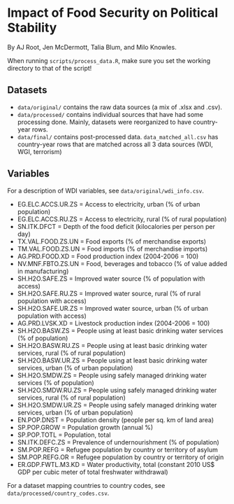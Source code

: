 # Impact of Food Security on Political Stability
By AJ Root, Jen McDermott, Talia Blum, and Milo Knowles.

When running ```scripts/process_data.R```, make sure you set the working directory to that of the script!

## Datasets
- ```data/original/``` contains the raw data sources (a mix of .xlsx and .csv).
- ```data/processed/``` contains individual sources that have had some processing done. Mainly, datasets were reorganized to have country-year rows.
- ```data/final/``` contains post-processed data. ```data_matched_all.csv``` has country-year rows that are matched across all 3 data sources (WDI, WGI, terrorism)

## Variables

For a description of WDI variables, see ```data/original/wdi_info.csv```.

- EG.ELC.ACCS.UR.ZS	= Access to electricity, urban (% of urban population)
- EG.ELC.ACCS.RU.ZS	= Access to electricity, rural (% of rural population)
- SN.ITK.DFCT	= Depth of the food deficit (kilocalories per person per day)
- TX.VAL.FOOD.ZS.UN	= Food exports (% of merchandise exports)
- TM.VAL.FOOD.ZS.UN	= Food imports (% of merchandise imports)
- AG.PRD.FOOD.XD = Food production index (2004-2006 = 100)
- NV.MNF.FBTO.ZS.UN	= Food, beverages and tobacco (% of value added in manufacturing)
- SH.H2O.SAFE.ZS = Improved water source (% of population with access)
- SH.H2O.SAFE.RU.ZS	= Improved water source, rural (% of rural population with access)
- SH.H2O.SAFE.UR.ZS	= Improved water source, urban (% of urban population with access)
- AG.PRD.LVSK.XD = Livestock production index (2004-2006 = 100)
- SH.H2O.BASW.ZS = People using at least basic drinking water services (% of population)
- SH.H2O.BASW.RU.ZS	= People using at least basic drinking water services, rural (% of rural population)
- SH.H2O.BASW.UR.ZS	= People using at least basic drinking water services, urban (% of urban population)
- SH.H2O.SMDW.ZS = People using safely managed drinking water services (% of population)
- SH.H2O.SMDW.RU.ZS	= People using safely managed drinking water services, rural (% of rural population)
- SH.H2O.SMDW.UR.ZS	= People using safely managed drinking water services, urban (% of urban population)
- EN.POP.DNST	= Population density (people per sq. km of land area)
- SP.POP.GROW	= Population growth (annual %)
- SP.POP.TOTL	= Population, total
- SN.ITK.DEFC.ZS = Prevalence of undernourishment (% of population)
- SM.POP.REFG	= Refugee population by country or territory of asylum
- SM.POP.REFG.OR = Refugee population by country or territory of origin
- ER.GDP.FWTL.M3.KD = Water productivity, total (constant 2010 US$ GDP per cubic meter of total freshwater withdrawal)

For a dataset mapping countries to country codes, see ```data/processed/country_codes.csv```.
